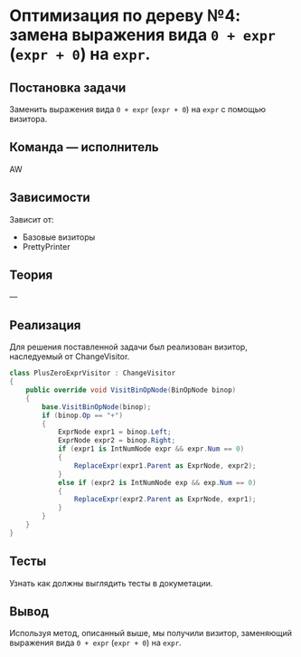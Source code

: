 # Оптимизация по дереву №4: замена выражения вида `0 + expr` (`expr + 0`) на `expr`.

## Постановка задачи
Заменить выражения вида `0 + expr` (`expr + 0`) на `expr` с помощью визитора.

## Команда — исполнитель
AW

## Зависимости
Зависит от:
- Базовые визиторы
- PrettyPrinter

## Теория
&mdash;

## Реализация
Для решения поставленной задачи был реализован визитор, наследуемый от ChangeVisitor.

```csharp
class PlusZeroExprVisitor : ChangeVisitor
{
    public override void VisitBinOpNode(BinOpNode binop)
    {
        base.VisitBinOpNode(binop);
        if (binop.Op == "+")
        {
            ExprNode expr1 = binop.Left;
            ExprNode expr2 = binop.Right;
            if (expr1 is IntNumNode expr && expr.Num == 0)
            {
                ReplaceExpr(expr1.Parent as ExprNode, expr2);
            }
            else if (expr2 is IntNumNode exp && exp.Num == 0)
            {
                ReplaceExpr(expr2.Parent as ExprNode, expr1);
            }
        }
    }
}
```

## Тесты
Узнать как должны выглядить тесты в докуметации.

## Вывод
Используя метод, описанный выше, мы получили визитор, заменяющий выражения вида `0 + expr` (`expr + 0`) на `expr`.